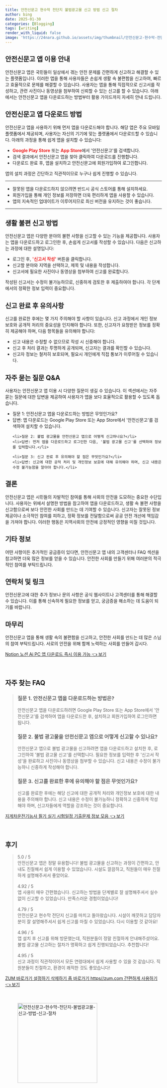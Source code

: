 ```yaml
---
title: 안전신문고 현수막 전단지 불법광고물 신고 방법 신고 절차
author: bing
date: 2025-01-30
categories: [Blogging]
tags: [writing]
render_with_liquid: false
image: 'https://24nara.github.io/assets/img/thumbnail/안전신문고-현수막-전단지-불법광고물-신고-방법-신고-절차.webp'
---
```

<h2 id='안전신문고_앱_이용_안내'>안전신문고 앱 이용 안내</h2>

<p>안전신문고 앱은 국민들이 일상에서 겪는 안전 문제를 간편하게 신고하고 해결할 수 있는 플랫폼입니다. 이러한 앱을 통해 사용자들은 손쉽게 생활 속 불편함을 신고하여, 빠르고 효율적으로 문제를 해결할 수 있습니다. 사용자는 앱을 통해 직접적으로 신고서를 작성하고, 관련 사진이나 동영상을 첨부하여 신뢰할 수 있는 신고를 할 수 있습니다. 아래에서는 안전신문고 앱을 다운로드하는 방법부터 활용 가이드까지 자세히 안내 드립니다.</p>

<h2 id='안전신문고_앱_다운로드_방법'>안전신문고 앱 다운로드 방법</h2>

<p>안전신문고 앱을 사용하기 위해 먼저 앱을 다운로드해야 합니다. 해당 앱은 주요 모바일 플랫폼에서 제공되며, 사용자는 자신의 기기에 맞는 플랫폼에서 다운로드할 수 있습니다. 아래의 과정을 통해 쉽게 앱을 설치할 수 있습니다:</p>

<ul>
    <li><b><span style="color: #ee2323;">Google Play Store</span></b> 또는 <b><span style="color: #ee2323;">App Store</span></b>에서 '안전신문고'를 검색합니다.</li>
    <li>검색 결과에서 안전신문고 앱을 찾아 클릭하여 다운로드를 진행합니다.</li>
    <li>다운로드 완료 후, 앱을 설치하고 안전신문고에 회원가입하여 로그인합니다.</li>
</ul>

<p>앱의 설치 과정은 간단하고 직관적이므로 누구나 쉽게 진행할 수 있습니다.</p>

<hr />

<ul>
    <li>잘못된 앱을 다운로드하지 않으려면 반드시 공식 스토어를 통해 설치하세요.</li>
    <li>회원가입을 통해 개인 정보를 저장하면 더욱 편리하게 앱을 사용할 수 있습니다.</li>
    <li>앱의 지속적인 업데이트가 이루어지므로 최신 버전을 유지하는 것이 좋습니다.</li>
</ul>

<hr />

<h2 id='생활불편_신고_방법'>생활 불편 신고 방법</h2>

<p>안전신문고 앱은 다양한 분야의 불편 사항을 신고할 수 있는 기능을 제공합니다. 사용자는 앱을 다운로드하고 로그인한 후, 손쉽게 신고서를 작성할 수 있습니다. 다음은 신고하는 과정에 대한 설명입니다:</p>

<ul>
    <li>로그인 후, <b><span style="color: #ee2323;">'신고서 작성'</span></b> 버튼을 클릭합니다.</li>
    <li>신고할 분야와 지역을 선택하고, 제목 및 내용을 작성합니다.</li>
    <li>신고서에 필요한 사진이나 동영상을 첨부하여 신고를 완료합니다.</li>
</ul>

<p>작성된 신고서는 수정이 불가능하므로, 신중하게 검토한 후 제출하여야 합니다. 각 단계에서의 정확한 정보 입력이 중요합니다.</p>

<h2 id='신고_완료_후_유의사항'>신고 완료 후 유의사항</h2>

<p>신고를 완료한 후에는 몇 가지 주의해야 할 사항이 있습니다. 신고 과정에서 개인 정보 보호와 공개적 처리의 중요성을 인지해야 합니다. 또한, 신고자가 요청받은 정보를 정확히 제공해야 하며, 다음 항목들을 유의해야 합니다:</p>

<ul>
    <li>신고 내용은 수정할 수 없으므로 작성 시 신중해야 합니다.</li>
    <li>신고 후 처리 결과는 투명하게 공개되며, 신고자는 결과를 확인할 수 있습니다.</li>
    <li>신고자 정보는 철저히 보호되며, 필요시 개인에게 직접 통보가 이루어질 수 있습니다.</li>
</ul>

<h2 id='자주묻는질문_QNA'>자주 묻는 질문 Q&A</h2>

<p>사용자는 안전신문고 앱 이용 시 다양한 질문이 생길 수 있습니다. 이 섹션에서는 자주 묻는 질문에 대한 답변을 제공하여 사용자가 앱을 보다 효율적으로 활용할 수 있도록 돕습니다.</p>

<ul>
    <li>질문 1: 안전신문고 앱을 다운로드하는 방법은 무엇인가요?</li>
    <li>답변: 앱 다운로드는 Google Play Store 또는 App Store에서 '안전신문고'를 검색하여 설치할 수 있습니다.</li>

    <li>질문 2: 불법 광고물을 안전신문고 앱으로 어떻게 신고하나요?</li>
    <li>답변: 먼저 앱을 다운로드하고 로그인한 다음, '불법 광고물 신고'를 선택하여 정보를 입력합니다.</li>

    <li>질문 3: 신고 완료 후 유의해야 할 점은 무엇인가요?</li>
    <li>답변: 신고에 대한 공적 처리 및 개인정보 보호에 대해 유의해야 하며, 신고 내용은 수정 불가능함을 알아야 합니다.</li>
</ul>

<h2 id='결론'>결론</h2>

<p>안전신문고 앱은 시민들의 자발적인 참여를 통해 사회의 안전을 도모하는 중요한 수단입니다. 사용자는 위에서 설명한 방법을 참고하여 앱을 다운로드하고, 생활 속 불편 사항을 신고함으로써 보다 안전한 사회를 만드는 데 기여할 수 있습니다. 신고자는 잘못된 정보 제공이나 소극적인 참여를 피하고, 정확 정보를 전달함으로써 공공 안전 개선에 책임감을 가져야 합니다. 이러한 행동은 지역사회의 안전에 긍정적인 영향을 미칠 것입니다.</p>

<h2 id='기타_정보'>기타 정보</h2>

<p>어떤 사항이든 추가적인 궁금증이 있다면, 안전신문고 앱 내의 고객센터나 FAQ 섹션을 참고하면 더욱 많은 정보를 얻을 수 있습니다. 안전한 사회를 만들기 위해 여러분의 적극적인 참여를 부탁드립니다.</p>

<h2 id='연락처_및_링크'>연락처 및 링크</h2>

<p>안전신문고에 대한 추가 정보나 문의 사항은 공식 웹사이트나 고객센터를 통해 해결할 수 있습니다. 이를 통해 신속하게 필요한 정보를 얻고, 궁금증을 해소하는 데 도움이 되기를 바랍니다.</p>

<h2 id='마무리'>마무리</h2>

<p>안전신문고 앱을 통해 생활 속의 불편함을 신고하고, 안전한 사회를 만드는 데 많은 스님의 참여 부탁드립니다. 서로의 안전을 위해 함께 노력하는 사회를 만들어 갑시다.</p>
<p><a class="click-button" title="Notion 노션 Ai PC 앱 다운로드 즉시 이용 가능" href="https://24nara.github.io/posts/Notion-%EB%85%B8%EC%85%98-Ai-PC-%EC%95%B1-%EB%8B%A4%EC%9A%B4%EB%A1%9C%EB%93%9C-%EC%A6%89%EC%8B%9C-%EC%9D%B4%EC%9A%A9-%EA%B0%80%EB%8A%A5/" rel="dofollow">Notion 노션 Ai PC 앱 다운로드 즉시 이용 가능 👈 보기</a></p><br>
<h2 id='자주_찾는_FAQ'>자주 찾는 FAQ</h2>
<div itemscope="" itemtype="https://schema.org/FAQPage"> 
<blockquote> 
<div itemscope="" itemprop="mainEntity" itemtype="https://schema.org/Question"> 
<h3 itemprop="name">질문 1. 안전신문고 앱을 다운로드하는 방법은?</h3> 
<div itemscope="" itemprop="acceptedAnswer" itemtype="https://schema.org/Answer"> 
<span itemprop="text"> 
<p>안전신문고 앱을 다운로드하려면 Google Play Store 또는 App Store에서 '안전신문고'를 검색하여 앱을 다운로드한 후, 설치하고 회원가입하여 로그인하면 됩니다.</p> 
</span> 
</div> 
</div> 

<div itemscope="" itemprop="mainEntity" itemtype="https://schema.org/Question"> 
<h3 itemprop="name">질문 2. 불법 광고물을 안전신문고 앱으로 어떻게 신고할 수 있나요?</h3> 
<div itemscope="" itemprop="acceptedAnswer" itemtype="https://schema.org/Answer"> 
<span itemprop="text"> 
<p>안전신문고 앱으로 불법 광고물을 신고하려면 앱을 다운로드하고 설치한 후, 로그인하여 '불법 광고물 신고'를 선택합니다. 필요한 정보를 입력한 후 '신고서 작성'을 완료하고 사진이나 동영상을 첨부할 수 있습니다. 신고 내용은 수정이 불가능하니 신중하게 작성해야 합니다.</p> 
</span> 
</div> 
</div> 

<div itemscope="" itemprop="mainEntity" itemtype="https://schema.org/Question"> 
<h3 itemprop="name">질문 3. 신고를 완료한 후에 유의해야 할 점은 무엇인가요?</h3> 
<div itemscope="" itemprop="acceptedAnswer" itemtype="https://schema.org/Answer"> 
<span itemprop="text"> 
<p>신고를 완료한 후에는 해당 신고에 대한 공개적 처리와 개인정보 보호에 대한 내용을 주의해야 합니다. 신고 내용은 수정이 불가능하니 정확하고 신중하게 작성해야 하며, 신고자들에게 역할을 강조하는 것이 중요합니다.</p> 
</span> 
</div> 
</div> 
</blockquote> 
</div>
<p><a class="click-button" title="지게차운전기능사 필기 실기 시험일정 기출문제 정보 모음" href="https://24nara.github.io/posts/%EC%A7%80%EA%B2%8C%EC%B0%A8%EC%9A%B4%EC%A0%84%EA%B8%B0%EB%8A%A5%EC%82%AC-%ED%95%84%EA%B8%B0-%EC%8B%A4%EA%B8%B0-%EC%8B%9C%ED%97%98%EC%9D%BC%EC%A0%95-%EA%B8%B0%EC%B6%9C%EB%AC%B8%EC%A0%9C-%EC%A0%95%EB%B3%B4-%EB%AA%A8%EC%9D%8C/" rel="dofollow">지게차운전기능사 필기 실기 시험일정 기출문제 정보 모음 👈 보기</a></p><br>
<h2 id='후기'>후기</h2>
<div itemscope itemtype="https://schema.org/Product">
  <blockquote>
  <div itemprop="review" itemscope itemtype="https://schema.org/Review">
      <div itemprop="reviewRating" itemscope itemtype="https://schema.org/Rating"> <span itemprop="ratingValue">5.0</span> / <span itemprop="bestRating">5</span> </div>
      <span itemprop="reviewBody">안전신문고 앱은 정말 유용합니다! 불법 광고물을 신고하는 과정이 간편하고, 안내도 친절해서 쉽게 이용할 수 있었습니다. 시설도 깔끔하고, 직원들이 매우 친절하게 설명해주셔서 좋았어요.</span>
  </div>
  <br>
  <div itemprop="review" itemscope itemtype="https://schema.org/Review">
      <div itemprop="reviewRating" itemscope itemtype="https://schema.org/Rating"> <span itemprop="ratingValue">4.92</span> / <span itemprop="bestRating">5</span> </div>
      <span itemprop="reviewBody">앱 사용이 매우 간편했습니다. 신고하는 방법을 단계별로 잘 설명해주셔서 실수 없이 신고할 수 있었습니다. 만족스러운 경험이었습니다!</span>
  </div>
  <br>
  <div itemprop="review" itemscope itemtype="https://schema.org/Review">
      <div itemprop="reviewRating" itemscope itemtype="https://schema.org/Rating"> <span itemprop="ratingValue">4.79</span> / <span itemprop="bestRating">5</span> </div>
      <span itemprop="reviewBody">안전신문고 현수막 전단지 신고를 마치고 돌아왔습니다. 시설이 깨끗하고 담당자분이 잘 설명해주셔서 쉽게 신고를 마칠 수 있었습니다. 다시 이용할 것 같아요!</span>
  </div>
  <br>
  <div itemprop="review" itemscope itemtype="https://schema.org/Review">
      <div itemprop="reviewRating" itemscope itemtype="https://schema.org/Rating"> <span itemprop="ratingValue">4.96</span> / <span itemprop="bestRating">5</span> </div>
      <span itemprop="reviewBody">앱 설치 후 신고를 위해 방문했는데, 직원분들이 정말 친절하게 안내해주셨어요. 불법 광고물 신고하는 절차가 명확하고 쉽게 진행되었습니다. 추천합니다!</span>
  </div>
  <br>
  <div itemprop="review" itemscope itemtype="https://schema.org/Review">
      <div itemprop="reviewRating" itemscope itemtype="https://schema.org/Rating"> <span itemprop="ratingValue">4.95</span> / <span itemprop="bestRating">5</span> </div>
      <span itemprop="reviewBody">신고 과정이 직관적이어서 모든 연령대에서 쉽게 사용할 수 있을 것 같습니다. 직원분들이 친절하고, 환경이 쾌적한 것도 좋았습니다!</span>
  </div>
  </blockquote>
</div>
<p><a class="click-button" title="ZUM 바로가기 설정하기 삭제하기 줌 바로가기 https//zum.com 간편하게 사용하기" href="https://24nara.github.io/posts/ZUM-%EB%B0%94%EB%A1%9C%EA%B0%80%EA%B8%B0-%EC%84%A4%EC%A0%95%ED%95%98%EA%B8%B0-%EC%82%AD%EC%A0%9C%ED%95%98%EA%B8%B0-%EC%A4%8C-%EB%B0%94%EB%A1%9C%EA%B0%80%EA%B8%B0-httpszum.com-%EA%B0%84%ED%8E%B8%ED%95%98%EA%B2%8C-%EC%82%AC%EC%9A%A9%ED%95%98%EA%B8%B0/" rel="dofollow">ZUM 바로가기 설정하기 삭제하기 줌 바로가기 https//zum.com 간편하게 사용하기 👈 보기</a></p><br>
<figure class="image"><img src="https://24nara.github.io/assets/img/thumbnail/안전신문고-현수막-전단지-불법광고물-신고-방법-신고-절차.webp" alt="안전신문고-현수막-전단지-불법광고물-신고-방법-신고-절차" width="256" height="256"></figure>